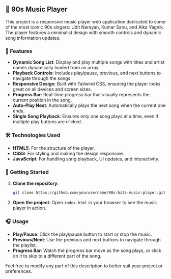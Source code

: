 
## 🎵 90s Music Player

This project is a responsive music player web application dedicated to some of the most iconic 90s singers: Udit Narayan, Kumar Sanu, and Alka Yagnik. The player features a minimalist design with smooth controls and dynamic song information updates.

### 📜 Features

- **Dynamic Song List**: Display and play multiple songs with titles and artist names dynamically loaded from an array.
- **Playback Controls**: Includes play/pause, previous, and next buttons to navigate through the songs.
- **Responsive Design**: Built with Tailwind CSS, ensuring the player looks great on all devices and screen sizes.
- **Progress Bar**: Real-time progress bar that visually represents the current position in the song.
- **Auto-Play Next**: Automatically plays the next song when the current one ends.
- **Single Song Playback**: Ensures only one song plays at a time, even if multiple play buttons are clicked.

### 🛠️ Technologies Used

- **HTML5**: For the structure of the player.
- **CSS3**: For styling and making the design responsive.
- **JavaScript**: For handling song playback, UI updates, and interactivity.

### 🚀 Getting Started

1. **Clone the repository**:
   ```bash
   git clone https://github.com/yourusername/90s-hits-music-player.git
   ```
2. **Open the project**:
   Open `index.html` in your browser to see the music player in action.

### 🎧 Usage

- **Play/Pause**: Click the play/pause button to start or stop the music.
- **Previous/Next**: Use the previous and next buttons to navigate through the playlist.
- **Progress Bar**: Watch the progress bar move as the song plays, or click on it to skip to a different part of the song.


Feel free to modify any part of this description to better suit your project or preferences.
